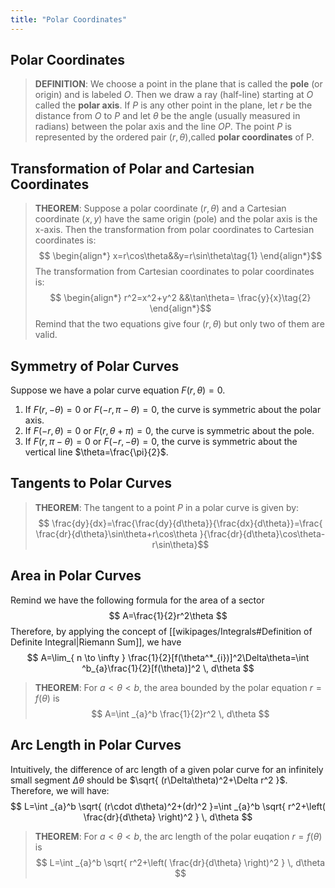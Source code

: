 ```yaml
---
title: "Polar Coordinates"
---
```

## Polar Coordinates
>**DEFINITION**:
>We choose a point in the plane that is called the **pole** (or origin) and is labeled $O$. Then we draw a ray (half-line) starting at $O$ called the **polar axis**.
>If $P$ is any other point in the plane, let $r$ be the distance from $O$ to $P$ and let $\theta$ be the angle (usually measured in radians) between the polar axis and the line $OP$.
>The point $P$ is represented by the ordered  pair $(r,\theta)$,called **polar coordinates** of P.

## Transformation of Polar and Cartesian Coordinates
>**THEOREM**:
>Suppose a polar coordinate $(r,\theta)$ and a Cartesian coordinate $(x,y)$ have the same origin (pole) and the polar axis is the x-axis.
>Then the transformation from polar coordinates to Cartesian coordinates is:
>$$
\begin{align*}
x=r\cos\theta&&y=r\sin\theta\tag{1}
\end{align*}$$
>The transformation from Cartesian coordinates to polar coordinates is:
>$$
\begin{align*}
r^2=x^2+y^2 &&\tan\theta= \frac{y}{x}\tag{2}
\end{align*}$$
>Remind that the two equations give four $(r,\theta)$ but only two of them are valid.

## Symmetry of Polar Curves
Suppose we have a polar curve equation $F(r,\theta)=0$.

1. If $F(r,-\theta)=0$ or $F(-r,\pi-\theta)=0$, the curve is symmetric about the polar axis.
2. If $F(-r,\theta)=0$ or $F(r,\theta+\pi)=0$, the curve is symmetric about the pole.
3. If $F(r,\pi-\theta)=0$ or $F(-r,-\theta)=0$, the curve is symmetric about the vertical line $\theta=\frac{\pi}{2}$.

## Tangents to Polar Curves
>**THEOREM**:
>The tangent to a point $P$ in a polar curve is given by:
>$$
\frac{dy}{dx}=\frac{\frac{dy}{d\theta}}{\frac{dx}{d\theta}}=\frac{ \frac{dr}{d\theta}\sin\theta+r\cos\theta }{\frac{dr}{d\theta}\cos\theta-r\sin\theta}$$

## Area in Polar Curves
Remind we have the following formula for the area of a sector
$$
A=\frac{1}{2}r^2\theta
$$
Therefore, by applying the concept of [[wikipages/Integrals#Definition of Definite Integral|Riemann Sum]], we have
$$
A=\lim_{ n \to \infty } \frac{1}{2}[f(\theta^*_{i})]^2\Delta\theta=\int ^b_{a}\frac{1}{2}[f(\theta)]^2 \, d\theta 
$$
>**THEOREM**:
>For $a<\theta<b$, the area bounded by the polar equation $r=f(\theta)$ is
>$$
A=\int _{a}^b \frac{1}{2}r^2 \, d\theta $$

## Arc Length in Polar Curves
Intuitively, the difference of arc length of a given polar curve for an infinitely small segment $\Delta\theta$ should be $\sqrt{ (r\Delta\theta)^2+\Delta r^2 }$. Therefore, we will have:
$$
L=\int _{a}^b \sqrt{ (r\cdot  d\theta)^2+(dr)^2 }=\int _{a}^b \sqrt{ r^2+\left( \frac{dr}{d\theta} \right)^2 } \, d\theta  
$$

>**THEOREM**:
>For $a<\theta<b$, the arc length of the polar euqation $r=f(\theta)$ is
>$$
L=\int _{a}^b \sqrt{ r^2+\left( \frac{dr}{d\theta} \right)^2 } \, d\theta $$
